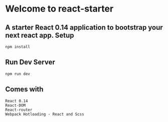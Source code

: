 Welcome to react-starter
=======================

A starter **React 0.14** application to bootstrap your next react app.
Setup
-----
    npm install
    
Run Dev Server
-----
    npm run dev

    
Comes with
----------
    React 0.14
    React-DOM
    React-router
    Webpack Hotloading - React and Scss
